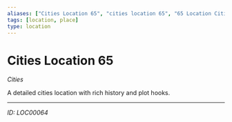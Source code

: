 ```yaml
---
aliases: ["Cities Location 65", "cities location 65", "65 Location Cities"]
tags: [location, place]
type: location
---
```


# Cities Location 65

*Cities*

A detailed cities location with rich history and plot hooks.

---
*ID: LOC00064*